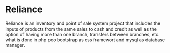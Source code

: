 # Reliance
Reliance is an inventory and point of sale system project that includes the inputs of products from the same sales to cash and credit as well as the option of having more than one branch, transfers between branches, etc. what is done in php poo bootstrap as css framewort and mysql as database manager.
